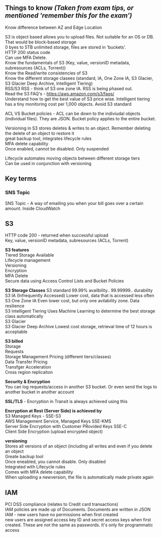 Things to know *(Taken from exam tips, or mentioned 'remember this for the exam')*
----------------------------------------------------------------------------------

Know difference between AZ and Edge Location  

S3 is object based allows you to upload files. Not suitable for an OS or DB. That would be block-based storage  
0 byes to 5TB unlimited storage, files are stored in 'buckets'.  
HTTP 200 status code  
Can use MFA Delete.  
Know the fundamentals of S3 (Key, value, versionID metadata, subresources (ACLs, Torrent))  
Know the Read/write consistencies of S3  
Know the different storage clasees (standard, IA, One Zone IA, S3 Glacier, S3 Glacier Deep Archive, Intelligent Tiering)  
RSS/S3 RSS - think of S3 one zone IA. RSS is being phased out.  
Read the S3 FAQ's - https://aws.amazon.com/s3/faqs/  
Understand how to get the best value of S3 price wise. Intelligent tiering has a tiny monitoring cost per 1,000 objects. Avoid S3 standard

ACL VS Bucket policies - ACL can be down to the indiviudal objects (individual files). They are JSON. Bucket policy applies to the entire bucket.

Versioning in S3 stores deletes & writes to an object. Remember deleting the delete of an object to restore it  
great backup tool, integrates lifecycle rules  
MFA delete capability  
Once enabled, cannot be disabled. Only suspended

Lifecycle automates moving objects between different storage tiers  
Can be used in conjunction with versioning


Key terms
---------

### SNS Topic
SNS Topic - A way of emailing you when your bill goes over a certain amount. Inside CloudWatch


S3
--
HTTP code 200 - returned when successful upload  
Key, value, versionID metadata, subresources (ACLs, Torrent)

**S3 features**  
Tiered Storage Available  
Lifecycle management  
Versioning  
Encryption  
MFA Delete  
Secure data using Access Control Lists and Bucket Policies

**S3 Storage Classes**
S3 standard  99.99% availbility.. 99.99999.. durability  
S3 IA (Infrequently Accessed) Lower cost, data that is accessed less often  
S3 One Zone IA  Even lower cost, but only one avilability zone. Data resilience  
S3 intelligent Tiering  Uses Machine Learning to determine the best storage class automatically  
S3 Glacier  
S3 Glacier Deep Archive  Lowest cost storage, retrieval time of 12 hours is acceptable

**S3 billed**  
  Storage  
  Requests  
  Storage Management Pricing (different tiers/classes)  
  Data Transfer Pricing  
  Transfger Acceleration  
  Cross region replicaiton
  
**Security & Encryption**  
You can log requests/access in another S3 bucket. Or even send the logs to another bucket in another account

**SSL/TLS** - Encryption in Transit is always achieved using this

**Encryption at Rest (Server Side) is achieved by**  
S3 Managed Keys - SSE-S3  
AWS Management Service, Managed Keys SSE-KMS  
Server Side Encryption with Customer PRovided Keys SSE-C  
Client Side Encryption (upload encrypted object)

**versioning**  
Stores all versions of an object (including all writes and even if you delete an object  
Greate backup tool  
Once eneabled, you cannot disable. Only disabled  
Integrated with Lifecycle rules  
Comes with MFA delete capability  
When uploading a newversion, the file is automatically made private again
  
IAM
---
PCI DSS compliance (relates to Credit card transactions)  
IAM policies are made up of Documents. Documents are written in JSON  
IAM - new users have no permissions when first created  
new users are assigned access key ID and secret access keys when first created. These are not the same as passwords. It's only for programmatic access
